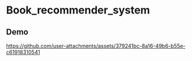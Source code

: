 # Book_recommender_system
## Demo


https://github.com/user-attachments/assets/379241bc-8a16-49b6-b55e-c61918310541

